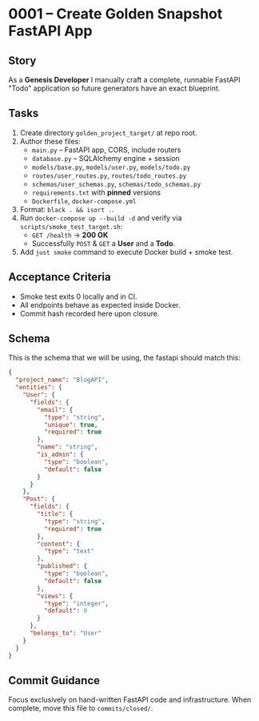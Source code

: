 # 0001 – Create Golden Snapshot FastAPI App

## Story
As a **Genesis Developer** I manually craft a complete, runnable FastAPI "Todo" application so future generators have an exact blueprint.

## Tasks
1. Create directory `golden_project_target/` at repo root.
2. Author these files:
   - `main.py` – FastAPI app, CORS, include routers
   - `database.py` – SQLAlchemy engine + session
   - `models/base.py`, `models/user.py`, `models/todo.py`
   - `routes/user_routes.py`, `routes/todo_routes.py`
   - `schemas/user_schemas.py`, `schemas/todo_schemas.py`
   - `requirements.txt` with **pinned** versions
   - `Dockerfile`, `docker-compose.yml`
3. Format: `black . && isort .`.
4. Run `docker-compose up --build -d` and verify via `scripts/smoke_test_target.sh`:
   - `GET /health` → **200 OK**
   - Successfully `POST` & `GET` a **User** and a **Todo**.
5. Add `just smoke` command to execute Docker build + smoke test.

## Acceptance Criteria
- Smoke test exits 0 locally and in CI.
- All endpoints behave as expected inside Docker.
- Commit hash recorded here upon closure.

## Schema

This is the schema that we will be using, the fastapi should match this:

```json
{
  "project_name": "BlogAPI",
  "entities": {
    "User": {
      "fields": {
        "email": {
          "type": "string",
          "unique": true,
          "required": true
        },
        "name": "string",
        "is_admin": {
          "type": "boolean",
          "default": false
        }
      }
    },
    "Post": {
      "fields": {
        "title": {
          "type": "string",
          "required": true
        },
        "content": {
          "type": "text"
        },
        "published": {
          "type": "boolean",
          "default": false
        },
        "views": {
          "type": "integer",
          "default": 0
        }
      },
      "belongs_to": "User"
    }
  }
}
```

## Commit Guidance
Focus exclusively on hand-written FastAPI code and infrastructure. When complete, move this file to `commits/closed/`. 